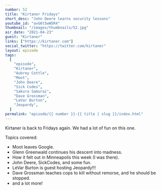```yaml
---
number: 52
title: "Kirtaner Fridays"
short_desc: "John Deere learns security lessons"
youtube_id: "avG6t5wW5R4"
thumbnail: "/images/thumbnails/52.jpg"
air_date: "2021-04-23"
guest: "Kirtaner"
links: ["https://kirtaner.com"]
social_twitter: "https://twitter.com/kirtaner"
layout: episode
tags:
  [
    "episode",
    "Kirtaner",
    "Aubrey Cottle",
    "Moot",
    "John Deere",
    "Sick Codes",
    "Sakura Samurai",
    "Dave Grossman",
    "LeVar Burton",
    "Jeopardy",
  ]
permalink: "episode/{{ number }}-{{ title | slug }}/index.html"
---
```


Kirtaner is back to Fridays again. We had a lot of fun on this one.

Topics covered:

- Moot leaves Google.
- Glenn Greenwald continues his descent into madness.
- How it felt out in Minneapolis this week (I was there).
- John Deere, SickCodes, and some fun.
- LeVar Burton is guest hosting Jeopardy!!!
- Dave Grossman teaches cops to kill without remorse, and he should be stopped.
- and a lot more!
